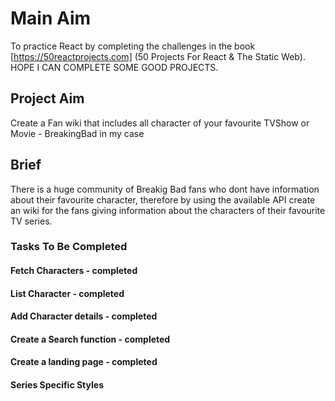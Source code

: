 # Main Aim

To practice React by completing the challenges in the book [https://50reactprojects.com] (50 Projects For React & The Static Web). HOPE I CAN COMPLETE SOME GOOD PROJECTS.

## Project Aim

Create a Fan wiki that includes all character of your favourite TVShow or Movie - BreakingBad in my case

## Brief

There is a huge community of Breakig Bad fans who dont have information about their favourite character, therefore by using the available API create an wiki for the fans giving information about the characters of their favourite TV series.

### Tasks To Be Completed

#### Fetch Characters - completed
#### List Character - completed
#### Add Character details - completed
#### Create a Search function - completed
#### Create a landing page - completed
#### Series Specific Styles

